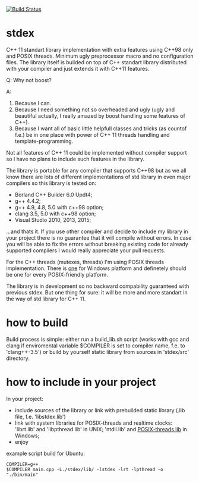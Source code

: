 [![Build Status](https://travis-ci.org/oktonion/stdex.svg?branch=tests)](https://travis-ci.org/oktonion/stdex)

# stdex
C++ 11 standart library implementation with extra features using C++98 only and POSIX threads. Minimum ugly preprocessor macro and no configuration files. The library itself is builded on top of C++ standart library distributed with your compiler and just extends it with C++11 features.

Q: Why not boost?

A: 
1. Because I can.
2. Because I need something not so overheaded and ugly (ugly and beautiful actually, I really amazed by boost handling some features of C++).
3. Because I want all of basic little helpfull classes and tricks (as countof f.e.) be in one place with power of C++ 11 threads handling and template-programming.

Not all features of C++ 11 could be implemented without compiler support so I have no plans to include such features in the library.

The library is portable for any compiler that supports C++98 but as we all know there are lots of different implementations of std library in even major compilers so this library is tested on: 

* Borland C++ Builder 6.0 Updt4; 
* g++ 4.4.2;
* g++ 4.9, 4.8, 5.0 with c++98 option;
* clang 3.5, 5.0 with c++98 option;
* Visual Studio 2010, 2013, 2015;

...and thats it. If you use other compiler and decide to include my library in your project there is no guarantee that it will compile without errors. In case you will be able to fix the errors without breaking existing code for already supported compilers I would really appreciate your pull requests.

For the C++ threads (mutexes, threads) I'm using POSIX threads implementation. There is [one](https://github.com/GerHobbelt/pthread-win32 "I'm using this implementation") for Windows platform and definetely should be one for every POSIX-friendly platform.

The library is in development so no backward compability guaranteed with previous stdex. But one thing for sure: it will be more and more standart in the way of std library for C++ 11. 

# how to build
Build process is simple: either run a build_lib.sh script (works with gcc and clang if enviromental variable $COMPILER is set to compiler name, f.e. to 'clang++-3.5') or build by yourself static library from sources in 'stdex/src' directory.

# how to include in your project
In your project: 
* include sources of the library or link with prebuilded static library (.lib file, f.e. 'libstdex.lib')
* link with system libraries for POSIX-threads and realtime clocks: 'librt.lib' and 'libpthread.lib' in UNIX; 'ntdll.lib' and [POSIX-threads lib](https://github.com/GerHobbelt/pthread-win32 "I'm using this implementation") in Windows;
* enjoy

example script build for Ubuntu:
```
COMPILER=g++
$COMPILER main.cpp -L./stdex/lib/ -lstdex -lrt -lpthread -o "./bin/main"
```
